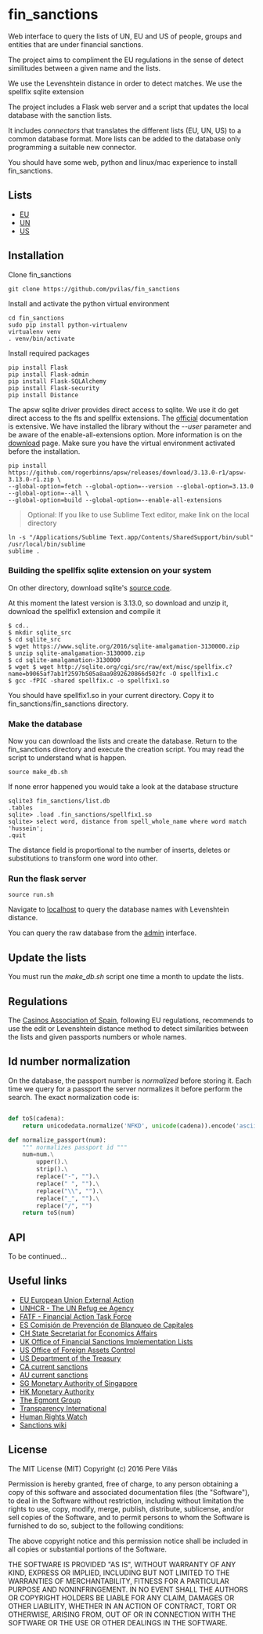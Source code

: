 # fin_sanctions

Web interface to query the lists of UN, EU and US of people, groups and entities that are under financial sanctions.

The project aims to compliment the EU regulations in the sense of detect similitudes between a given name and the lists.

We use the Levenshtein distance in order to detect matches. We use the spellfix sqlite extension

The project includes a Flask web server and a script that updates the local database with the sanction lists.

It includes *connectors* that translates the different lists (EU, UN, US) to a common database format. More lists can be added to the database only programming a suitable new connector.

You should have some web, python and linux/mac experience to install fin_sanctions. 



## Lists

- [EU](http://eeas.europa.eu/cfsp/sanctions/consol-list/index_en.htm)
- [UN](https://www.un.org/sc/suborg/en/sanctions/un-sc-consolidated-list)
- [US](https://www.treasury.gov/ofac/downloads/consolidated/consolidated.xml)


## Installation


Clone fin_sanctions
```
git clone https://github.com/pvilas/fin_sanctions
```

Install and activate the python virtual environment
```
cd fin_sanctions
sudo pip install python-virtualenv
virtualenv venv
. venv/bin/activate 
```

Install required packages
```
pip install Flask
pip install Flask-admin
pip install Flask-SQLAlchemy
pip install Flask-security
pip install Distance
```

The apsw sqlite driver provides direct access to sqlite. We use it do get direct access to the fts and spellfix extensions. The [official](http://rogerbinns.github.io/apsw/index.html) documentation is extensive. We have installed the library without the *--user* parameter and be aware of the enable-all-extensions option. More information is on the [download](http://rogerbinns.github.io/apsw/download.html#easy-install-pip-pypi) page. Make sure you have the virtual environment activated before the installation.

```
pip install https://github.com/rogerbinns/apsw/releases/download/3.13.0-r1/apsw-3.13.0-r1.zip \
--global-option=fetch --global-option=--version --global-option=3.13.0 --global-option=--all \
--global-option=build --global-option=--enable-all-extensions
```

> Optional: If you like to use Sublime Text editor, make link on the local directory
```
ln -s "/Applications/Sublime Text.app/Contents/SharedSupport/bin/subl" /usr/local/bin/sublime
sublime .
```

### Building the spellfix sqlite extension on your system


On other directory, download sqlite's [source code](https://www.sqlite.org/download.html). 

At this moment the latest version is 3.13.0, so download and unzip it, download the spellfix1 extension and compile it

```
$ cd..
$ mkdir sqlite_src
$ cd sqlite_src
$ wget https://www.sqlite.org/2016/sqlite-amalgamation-3130000.zip
$ unzip sqlite-amalgamation-3130000.zip
$ cd sqlite-amalgamation-3130000
$ wget $ wget http://sqlite.org/cgi/src/raw/ext/misc/spellfix.c?name=b9065af7ab1f2597b505a8aa9892620866d502fc -O spellfix1.c
$ gcc -fPIC -shared spellfix.c -o spellfix1.so
```

You should have spellfix1.so in your current directory. Copy it to fin_sanctions/fin_sanctions directory.


### Make the database

Now you can download the lists and create the database. Return to the fin_sanctions directory and execute the creation script. You may read the script to understand what is happen.

```
source make_db.sh
```

If none error happened you would take a look at the database structure

```
sqlite3 fin_sanctions/list.db
.tables
sqlite> .load .fin_sanctions/spellfix1.so
sqlite> select word, distance from spell_whole_name where word match 'hussein';
.quit
```

The distance field is proportional to the number of inserts, deletes or substitutions to transform one word into other.

### Run the flask server

```
source run.sh
```

Navigate to [localhost](http://localhost:5000/) to query the database names with Levenshtein distance. 

You can query the raw database from the [admin](http://localhost:5000/admin/entity) interface.



## Update the lists

You must run the *make_db.sh* script one time a month to update the lists.


## Regulations

The [Casinos Association of Spain](www.asociaciondecasinos.org/), following EU regulations, recommends to use the edit or Levenshtein distance method to detect similarities between the lists and given passports numbers or whole names. 


## Id number normalization

On the database, the passport number is *normalized* before storing it. Each time we query for a passport the server normalizes it before perform the search. The exact normalization code is:

```python

def toS(cadena):
    return unicodedata.normalize('NFKD', unicode(cadena)).encode('ascii', 'ignore')

def normalize_passport(num):
    """ normalizes passport id """
    num=num.\
        upper().\
        strip().\
        replace("-", "").\
        replace(" ", "").\
        replace("\\", "").\
        replace("_", "").\
        replace("/", "")
    return toS(num)
```

## API

To be  continued...


## Useful links

- [EU European Union External Action](http://eeas.europa.eu/cfsp/sanctions/index_en.htm)
- [UNHCR - The UN Refug ee Agency](http://www.unhcr.org/)
- [FATF - Financial Action Task Force](http://www.fatf-gafi.org/home/)
- [ES Comisión de Prevención de Blanqueo de Capitales](http://www.sepblac.es/espanol/home_esp.htm)
- [CH State Secretariat for Economics Affairs](https://www.seco.admin.ch/seco/en/home/Aussenwirtschaftspolitik_Wirtschaftliche_Zusammenarbeit/Wirtschaftsbeziehungen/exportkontrollen-und-sanktionen/sanktionen-embargos.html)
- [UK Office of Financial Sanctions Implementation Lists](https://www.gov.uk/government/publications/financial-sanctions-consolidated-list-of-targets)
- [US Office of Foreign Assets Control](https://sanctionssearch.ofac.treas.gov/)
- [US Department of the Treasury](https://www.treasury.gov/resource-center/sanctions/Pages/default.aspx)
- [CA current sanctions](http://www.international.gc.ca/sanctions/countries-pays/index.aspx?lang=eng)
- [AU current sanctions](http://dfat.gov.au/international-relations/security/sanctions/sanctions-regimes/pages/sanctions-regimes.aspx)
- [SG Monetary Authority of Singapore](http://www.mas.gov.sg/Regulations-and-Financial-Stability/Anti-Money-Laundering-Countering-The-Financing-Of-Terrorism-And-Targeted-Financial-Sanctions.aspx)
- [HK Monetary Authority](http://www.hkma.gov.hk/eng/index.shtml)
- [The Egmont Group](http://www.egmontgroup.org/)
- [Transparency International](http://www.transparency.org/)
- [Human Rights Watch](https://www.hrw.org/)
- [Sanctions wiki](http://www.sanctionswiki.org/Main_Page)

## License

The MIT License (MIT)
Copyright (c) 2016 Pere Vilás

Permission is hereby granted, free of charge, to any person obtaining a copy of this software and associated documentation files (the "Software"), to deal in the Software without restriction, including without limitation the rights to use, copy, modify, merge, publish, distribute, sublicense, and/or sell copies of the Software, and to permit persons to whom the Software is furnished to do so, subject to the following conditions:

The above copyright notice and this permission notice shall be included in all copies or substantial portions of the Software.

THE SOFTWARE IS PROVIDED "AS IS", WITHOUT WARRANTY OF ANY KIND, EXPRESS OR IMPLIED, INCLUDING BUT NOT LIMITED TO THE WARRANTIES OF MERCHANTABILITY, FITNESS FOR A PARTICULAR PURPOSE AND NONINFRINGEMENT. IN NO EVENT SHALL THE AUTHORS OR COPYRIGHT HOLDERS BE LIABLE FOR ANY CLAIM, DAMAGES OR OTHER LIABILITY, WHETHER IN AN ACTION OF CONTRACT, TORT OR OTHERWISE, ARISING FROM, OUT OF OR IN CONNECTION WITH THE SOFTWARE OR THE USE OR OTHER DEALINGS IN THE SOFTWARE.



